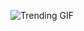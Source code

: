 
<!-- GIF_SECTION -->
![Trending GIF](https://media3.giphy.com/media/v1.Y2lkPThiYjIxNzcyM2d3em1ib2V2c2c2OThpbGY1MG8ydzg2MHJpM3BlOWNpMTNrb3k5bCZlcD12MV9naWZzX3NlYXJjaCZjdD1n/S8VTGrBPjwo7GnIGiE/giphy.gif)
<!-- END_GIF_SECTION -->
